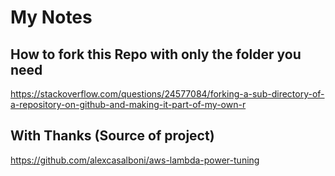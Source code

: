 # My Notes

## How to fork this Repo with only the folder you need
https://stackoverflow.com/questions/24577084/forking-a-sub-directory-of-a-repository-on-github-and-making-it-part-of-my-own-r

## With Thanks (Source of project)
https://github.com/alexcasalboni/aws-lambda-power-tuning
